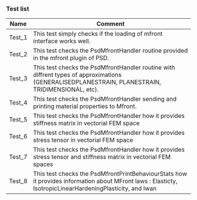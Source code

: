### Test list

| Name   | Comment                                                      |
| ------ | ------------------------------------------------------------ |
| Test_1 | This test simply checks if the loading of mfront interface works well. |
| Test_2 | This test checks the PsdMfrontHandler routine provided in the mfront plugin of PSD. |
| Test_3 | This test checks the PsdMfrontHandler routine with diffrent types of approximations (GENERALISEDPLANESTRAIN, PLANESTRAIN, TRIDIMENSIONAL, etc). |
| Test_4 | This test checks the PsdMfrontHandler sending and printing material properties to Mfront. |
| Test_5 | This test checks the PsdMfrontHandler how it provides stiffness matrix in vectorial FEM space |
| Test_6 | This test checks the PsdMfrontHandler how it provides stress tensor in vectorial FEM space |
| Test_7 | This test checks the PsdMfrontHandler how it provides stress tensor and stiffness matrix in vectorial FEM spaces |
| Test_8 | This test checks the PsdMfrontPrintBehaviourStats how it provides information about MFront laws : Elasticty, IsotropicLinearHardeningPlasticity, and Iwan |
